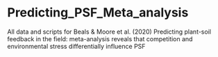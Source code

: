 # Predicting_PSF_Meta_analysis
All data and scripts for Beals &amp; Moore et al. (2020) Predicting plant-soil feedback in the field: meta-analysis reveals that competition and environmental stress differentially influence PSF
